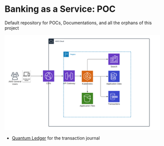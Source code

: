 # Banking as a Service: POC
Default repository for POCs, Documentations, and all the orphans of this project

![](Architecture.png)
- [Quantum Ledger](https://youtu.be/dtBpwCBlz6M) for the transaction journal
